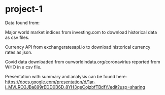 # project-1


Data found from:

Major world market indices from investing.com to download historical data as csv files.

Currency API from exchangeratesapi.io to download historical currency rates as json.

Covid data downloaded from ourworldindata.org/coronavirius reported from WHO in a csv file.

Presentation with summary and analysis can be found here: https://docs.google.com/presentation/d/1ar-i_MVLRO3JBa899rEDD0B6D_8YH3qeCojzbfTBdfY/edit?usp=sharing
